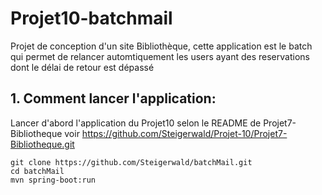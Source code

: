 # Projet10-batchmail

Projet de conception d'un site Bibliothèque, cette application est le batch qui permet de relancer automtiquement les users ayant des reservations dont le délai de retour est dépassé

## 1. Comment lancer l'application:
Lancer d'abord l'application du Projet10 selon le README de Projet7-Bibliotheque
voir https://github.com/Steigerwald/Projet-10/Projet7-Bibliotheque.git
```
git clone https://github.com/Steigerwald/batchMail.git
cd batchMail
mvn spring-boot:run
```

